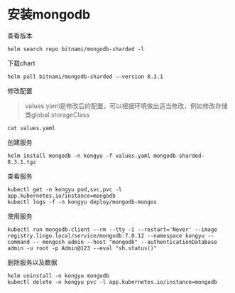 # 安装mongodb

查看版本

```
helm search repo bitnami/mongodb-sharded -l
```

下载chart

```
helm pull bitnami/mongodb-sharded --version 8.3.1
```

修改配置

> values.yaml是修改后的配置，可以根据环境做出适当修改，例如修改存储类global.storageClass

```
cat values.yaml
```

创建服务

```shell
helm install mongodb -n kongyu -f values.yaml mongodb-sharded-8.3.1.tgz
```

查看服务

```shell
kubectl get -n kongyu pod,svc,pvc -l app.kubernetes.io/instance=mongodb
kubectl logs -f -n kongyu deploy/mongodb-mongos
```

使用服务

```
kubectl run mongodb-client --rm --tty -i --restart='Never' --image  registry.lingo.local/service/mongodb:7.0.12 --namespace kongyu --command -- mongosh admin --host "mongodb" --authenticationDatabase admin -u root -p Admin@123 --eval "sh.status()"
```

删除服务以及数据

```
helm uninstall -n kongyu mongodb
kubectl delete -n kongyu pvc -l app.kubernetes.io/instance=mongodb
```

